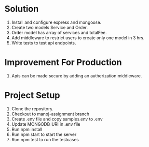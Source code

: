 # Solution
1. Install and configure express and mongoose.
2. Create two models Service and Order.
3. Order model has array of services and totalFee.
4. Add middleware to restrict users to create only one model in 3 hrs.
5. Write tests to test api endpoints.

# Improvement For Production
1. Apis can be made secure by adding an autherization middleware.

# Project Setup
1. Clone the repository.
2. Checkout to manoj-assignment branch
3. Create .env file and copy samples.env to .env
4. Update MONGODB_URI in .env file
5. Run npm install
6. Run npm start to start the server
7. Run npm test to run the testcases
